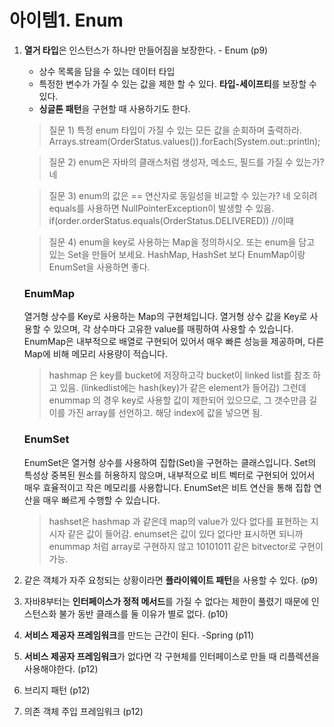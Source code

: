 # 아이템1. Enum
1. **열거 타입**은 인스턴스가 하나만 만들어짐을 보장한다. - Enum (p9)
   - 상수 목록을 담을 수 있는 데이터 타입
   - 특정한 변수가 가질 수 있는 값을 제한 할 수 있다. **타입-세이프티**를 보장할 수 있다.
   - **싱글톤 패턴**을 구현할 때 사용하기도 한다.
   > 질문 1) 특정 enum 타입이 가질 수 있는 모든 값을 순회하며 출력하라.
Arrays.stream(OrderStatus.values()).forEach(System.out::println);

    > 질문 2) enum은 자바의 클래스처럼 생성자, 메소드, 필드를 가질 수 있는가?
    네

    > 질문 3) enum의 값은 == 연산자로 동일성을 비교할 수 있는가?
네 오히려 equals를 사용하면 NullPointerException이 발생할 수 있음. <br>
   if(order.orderStatus.equals(OrderStatus.DELIVERED)) //이때

   > 질문 4) enum을 key로 사용하는 Map을 정의하시오. 또는 enum을 담고 있는 Set을 만들어 보세요.
HashMap, HashSet 보다 EnumMap이랑 EnumSet을 사용하면 좋다.
   
    ### EnumMap
    열거형 상수를 Key로 사용하는 Map의 구현체입니다. 
    열거형 상수 값을 Key로 사용할 수 있으며, 각 상수마다 고유한 value를 매핑하여 사용할 수 있습니다. 
    EnumMap은 내부적으로 배열로 구현되어 있어서 매우 빠른 성능을 제공하며, 다른 Map에 비해 메모리 사용량이 적습니다.
    > hashmap 은 key를 bucket에 저장하고각 bucket이 linked list를 참조 하고 있음.
    (linkedlist에는 hash(key)가 같은 element가 들어감) 그런데 enummap 의 경우 key로 사용할 값이 제한되어 있으므로, 그 갯수만큼 길이를 가진 array를 선언하고. 해당 index에 값을 넣으면 됨.

    ### EnumSet
    EnumSet은 열거형 상수를 사용하여 집합(Set)을 구현하는 클래스입니다. 
    Set의 특성상 중복된 원소를 허용하지 않으며, 내부적으로 비트 벡터로 구현되어 있어서 매우 효율적이고 작은 메모리를 사용합니다. 
    EnumSet은 비트 연산을 통해 집합 연산을 매우 빠르게 수행할 수 있습니다. 
    > hashset은 hashmap 과 같은데 map의 value가 있다 없다를 표현하는 지시자 같은 값이 들어감. 
   > enumset은 값이 있다 없다만 표시하면 되니까 enummap 처럼 array로 구현하지 않고 10101011 같은 bitvector로 구현이 가능.

2. 같은 객체가 자주 요청되는 상황이라면 **플라이웨이트 패턴**을 사용할 수 있다. (p9)
3. 자바8부터는 **인터페이스가 정적 메서드**를 가질 수 없다는 제한이 풀렸기 때문에 인스턴스화 불가 동반 클래스를 둘 이유가 별로 없다. (p10)
4. **서비스 제공자 프레임워크**를 만드는 근간이 된다. -Spring (p11)
5. **서비스 제공자 프레임워크**가 없다면 각 구현체를 인터페이스로 만들 때 리플렉션을 사용해야한다. (p12)
6. 브리지 패턴 (p12)
7. 의존 객체 주입 프레임워크 (p12)